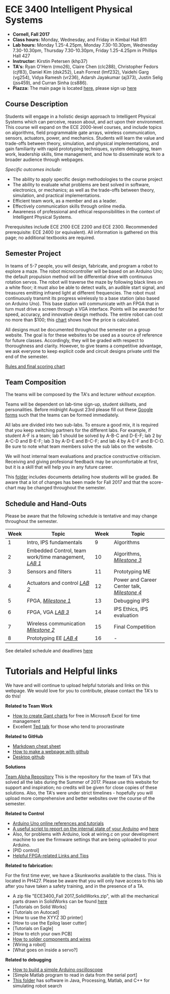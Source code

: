 # ECE 3400 Intelligent Physical Systems

* **Cornell, Fall 2017**
* **Class hours:** Monday, Wednesday, and Friday in Kimbal Hall B11
* **Lab hours:** Monday 1.25-4.25pm, Monday 7.30-10.30pm, Wednesday 7.30-10.30pm, Thursday 7.30-10.30pm, Friday 1.25-4.25pm in Phillips Hall 427
* **Instructor:** Kirstin Petersen (khp37)
* **TA's:** Ryan O'Hern (rmo26), Claire Chen (clc288), Christopher Fedors (cjf83), Daniel Kim (dsk252), Leah Forrest (lmf232), Vaidehi Garg (vg254), Vidya Ramesh (vr236), Adarsh Jayakumar (aj373), Justin Selig (jss459), and Curran Sinha (cs886).
* **Piazza:** The main page is located [here](piazza.com/cornell/fall2017/ece3400/home), please sign up [here](piazza.com/cornell/fall2017/ece3400)

## Course Description

Students will engage in a holistic design approach to Intelligent Physical Systems which can perceive, reason about, and act upon their environment. This course will expand on the ECE 2000-level courses, and include topics on algorithms, field programmable gate arrays, wireless communication, sensors, actuators, power, and mechanics. Students will learn the value and trade-offs between theory, simulation, and physical implementations, and gain familiarity with rapid prototyping techniques, system debugging, team work, leadership skills, time management, and how to disseminate work to a broader audience through webpages.

_Specific outcomes include:_
* The ability to apply specific design methodologies to the course project
* The ability to evaluate what problems are best solved in software, electronics, or mechanics; as well as the trade-offs between theory, simulation, and practical implementations.
* Efficient team work, as a member and as a leader.
* Effectively communication skills through online media.
* Awareness of professional and ethical responsibilities in the context of Intelligent Physical Systems.

Prerequisites include ECE 2100  ECE 2200 and ECE 2300.  Recommended prerequisite: ECE 2400 (or equivalent).
All information is gathered on this page; no additional textbooks are required.

## Semester Project

In teams of 5-7 people, you will design, fabricate, and program a robot to explore a maze. The robot microcontroller will be based on an Arduino Uno; the default propulsion method will be differential drive with continuous rotation servos. The robot will traverse the maze by following black lines on a white floor; it must also be able to detect walls, an audible start signal, and treasures emitting infrared light at different frequencies. The robot must continuously transmit its progress wirelessly to a base station (also based on Arduino Uno). This base station will communicate with an FPGA that in turn must drive a screen through a VGA interface. Points will be awarded for speed, accuracy, and innovative design methods. The entire robot can cost no more than $100; this [chart](Cost.md) shows how the price is calculated.

All designs must be documented throughout the semester on a group website. The goal is for these websites to be used as a source of reference for future classes. Accordingly, they will be graded with respect to thoroughness and clarity. However, to give teams a competitive advantage, we ask everyone to keep explicit code and circuit designs private until the end of the semester.

[Rules and final scoring chart](./Grading/Readme.md)

## Team Composition

The teams will be composed by the TA's and lecturer *without exception*.

Teams will be dependent on lab-time sign-up, student skillsets, and personalities. Before midnight August 23rd please fill out these [Google forms](https://goo.gl/forms/G54ZCPmXbgT65QS32) such that the teams can be formed immediately.

All labs are divided into two sub-labs. To ensure a good mix, it is required that you keep switching partners for the different labs. For example, if student A-F is a team; lab 1 should be solved by A-B-C and D-E-F; lab 2 by A-C-D and B-E-F; lab 3 by A-D-E and B-C-F; and lab 4 by A-E-F and B-C-D. Be sure to note what team members solve the sub labs on the website. 

We will host internal team evaluations and practice constructive critiscism. Receiving and giving profesional feedback may be uncomfortable at first, but it is a skill that will help you in any future career.

This [folder](./Grading/Readme.md) includes documents detailing how students will be graded. Be aware that a lot of changes has been made for Fall 2017 and that the score-chart may be changed throughout the semester.  

## Schedule and Hand-Outs

Please be aware that the following schedule is tentative and may change throughout the semester.

Week | Topic | Week | Topic
-----|-------|------|-------
1 | Intro, IPS fundamentals | 9 | Algorithms
2 | Embedded Control, team work/time management, [_LAB 1_](./lab1.md) | 10 | Algorithms, [_Milestone 3_](./Grading/Milestone_score.md) 
3 | Sensors and filters | 11 | Prototyping ME 
4 | Actuators and control [_LAB 2_](./lab2.md) | 12 | Power and Career Center talk, [_Milestone 4_](./Grading/Milestone_score.md)
5 | FPGA, [_Milestone 1_](./Grading/Milestone_score.md) | 13 | Debugging IPS
6 | FPGA, VGA [_LAB 3_](./lab3.md) | 14 | IPS Ethics, IPS evaluation
7 | Wireless communication [_Milestone 2_](./Grading/Milestone_score.md) | 15 | Final Competition
8 | Prototyping EE [_LAB 4_](./lab4.md) | 16 | -

See detailed schedule and deadlines [here](./schedule.md.)

# Tutorials and Helpful links

We have and will continue to upload helpful tutorials and links on this webpage. We would love for you to contribute, please contact the TA's to do this!

**Related to Team Work**
- [How to create Gant charts](https://www.smartsheet.com/blog/gantt-chart-excel01) for free in Microsoft Excel for time management
- Excellent [Ted talk](https://www.ted.com/talks/tim_urban_inside_the_mind_of_a_master_procrastinator/transcript?language=en) for those who tend to procrastinate

**Related to GitHub**

- [Markdown cheat sheet](https://guides.github.com/pdfs/markdown-cheatsheet-online.pdf)
- [How to make a webpage with github](tutorials/webpages.md)
- [Desktop github](https://desktop.github.com/)

**Solutions**

[Team Alpha Repository](https://cei-lab.github.io/ECE3400-2017-teamAlpha/)
This is the repository for the team of TA's that solved all the labs during the Summer of 2017. Please use this website for support and inspiration; no credits will be given for close copies of these solutions. Also, the TA's were under strict timelines - hopefully you will upload more comprehensive and better websites over the course of the semester.

**Related to Control**

- [Arduino Uno online references and tutorials](https://www.arduino.cc/en/Reference/HomePage)
- [A useful script to report on the internal state of your Arduino](https://playground.arduino.cc/Main/ShowInfo) and [here](https://playground.arduino.cc/Main/ShowInfo?action=sourceblock&num=1)
- Also, for problems with Arduino, look at wiring.c on your development machine to see the firmware settings that are being uploaded to your Arduino.
- [PID control]
- [Helpful FPGA-related Links and Tips](./tutorials/FPGA_resources.md)

**Related to fabrication:**

For the first time ever, we have a Skunkworks available to the class. This is located in PH427. Please be aware that you will only have access to this lab after you have taken a safety training, and in the presence of a TA.

- A zip file "ECE3400_Fall 2017_SolidWorks.zip", with all the mechanical parts drawn in SolidWorks can be found [here](https://github.com/CEI-lab/ece3400/blob/master/docs/ECE3400_Fall%202017_SolidWorks.zip)
- [Tutorials on Solid Works]
- [Tutorials on Autocad]
- [How to use the XYYZ 3D printer]
- [How to use the Epilog laser cutter]
- [Tutorials on Eagle]
- [How to etch your own PCB]
- [How to solder components and wires](./tutorials/Soldering_Tutorial.md)
- [Wiring a robot]
- [What goes on inside a servo?]

**Related to debugging**

- [How to build a simple Arduino oscilloscope](https://www.build-electronic-circuits.com/arduino-oscilloscope/)
- [Simple Matlab program to read in data from the serial port]
- [This folder](docs/simulation/) has software in Java, Processing, Matlab, and C++ for simulating robot search



